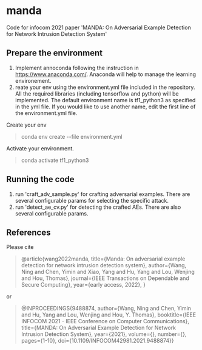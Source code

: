 # manda
Code for infocom 2021 paper 'MANDA: On Adversarial Example Detection for Network Intrusion Detection System'

## Prepare the environment 
1. Implement annoconda following the instruction in https://www.anaconda.com/. Anaconda will help to manage the learning environement.
2. reate your env using the environment.yml file included in the repository. All the required libraries (including tensorflow and python) will be implemented. The default environment name is tf1_python3 as specified in the yml file. If you would like to use another name, edit the first line of the environment.yml file.

Create your env
> conda env create --file environment.yml

Activate your environment.
> conda activate tf1_python3
 

## Running the code
1. run 'craft_adv_sample.py' for crafting adversarial examples. There are several configurable params for selecting the specific attack.
2. run 'detect_ae_cv.py' for detecting the crafted AEs. There are also several configurable params.

## References
Please cite

> @article{wang2022manda,
  title={Manda: On adversarial example detection for network intrusion detection system},
  author={Wang, Ning and Chen, Yimin and Xiao, Yang and Hu, Yang and Lou, Wenjing and Hou, Thomas},
  journal={IEEE Transactions on Dependable and Secure Computing},
  year={early access, 2022},
}

or

> @INPROCEEDINGS{9488874,
  author={Wang, Ning and Chen, Yimin and Hu, Yang and Lou, Wenjing and Hou, Y. Thomas},
  booktitle={IEEE INFOCOM 2021 - IEEE Conference on Computer Communications}, 
  title={MANDA: On Adversarial Example Detection for Network Intrusion Detection System}, 
  year={2021},
  volume={},
  number={},
  pages={1-10},
  doi={10.1109/INFOCOM42981.2021.9488874}}
